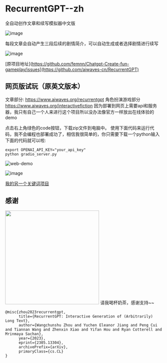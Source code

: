 # RecurrentGPT--zh

全自动创作文章和续写模拟器中文版

![image](http://m.qpic.cn/psc?/V51wssDj1XILak3qADmN1DgE0Y14y9tl/ruAMsa53pVQWN7FLK88i5pYwYfMNDrRY2IBQU8Pwp6Z6v17GMaUR7VJsynKFWxMkOHYQhZHU.woYWFTMdh4KfC*mBbr8Z.DtFqW0LPigIuY!/b&bo=SQfJAwAAAAADJ4Y!&rf=viewer_4)

每段文章会自动产生三段后续的剧情简介，可以自动生成或者选择剧情进行续写

![image](http://m.qpic.cn/psc?/V51wssDj1XILak3qADmN1DgE0Y14y9tl/ruAMsa53pVQWN7FLK88i5nbPInUxEr0rh01hWHh96oUK8WFXbbXP.O5To6*VvRaUgOIqDNdgfGyipef3xzrKZr*OcWS*xs5zAYrZy12AQvA!/b&bo=GwaiAwAAAAADJ74!&rf=viewer_4)

[原项目地址](https://github.com/femnn/Chatgpt-Create-fun-gameplay/issues](https://github.com/aiwaves-cn/RecurrentGPT)

## 网页版试玩（原英文版本）
文章部分:
https://www.aiwaves.org/recurrentgpt  角色扮演游戏部分 https://www.aiwaves.org/interactivefiction
因为部署到网页上需要api和服务器，我只有自己一个人来进行这个项目所以没办法像官方一样放出在线体验的demo

点击右上角绿色的code按钮，下载zip文件到电脑中。
使用下面代码来运行代码，我不会编程也部署成功了，相信我很简单的，你只需要下载一个python输入下面的代码就可以啦:
```
export OPENAI_API_KEY="your_api_key"
python gradio_server.py
```

![web-demo](http://m.qpic.cn/psc?/V51wssDj1XILak3qADmN1DgE0Y14y9tl/ruAMsa53pVQWN7FLK88i5p4yBtqrjuizwXOLzLYmQU.fDhUQNaIjjVYNz898um0hrnPla6vXDoRG.OqG4eQ2zG*nZfDq*4z9O2MRo43U9Gs!/b&bo=.wLgAQAAAAADBzo!&rf=viewer_4)

![image](http://m.qpic.cn/psc?/V51wssDj1XILak3qADmN1DgE0Y14y9tl/ruAMsa53pVQWN7FLK88i5o5f.KOtjWu4UYfVwT8lkg98Xe597oB3UwqKdjTZaCvRbwbE0ZS.Q84Hlq0ZG8RYtfQYffLPLChVLXyDkF7TUEk!/b&bo=sgMSAwAAAAABB4A!&rf=viewer_4)

[我的另一个关键词项目](https://github.com/femnn/Chatgpt-Create-fun-gameplay)

## 感谢

<img src="https://raw.githubusercontent.com/femnn/ai-hualiaoshi/main/your_photo_url.jpg" width="300"/> 
 请我喝杯奶茶，感谢支持~~

```angular2
@misc{zhou2023recurrentgpt,
      title={RecurrentGPT: Interactive Generation of (Arbitrarily) Long Text}, 
      author={Wangchunshu Zhou and Yuchen Eleanor Jiang and Peng Cui and Tiannan Wang and Zhenxin Xiao and Yifan Hou and Ryan Cotterell and Mrinmaya Sachan},
      year={2023},
      eprint={2305.13304},
      archivePrefix={arXiv},
      primaryClass={cs.CL}
}
```
